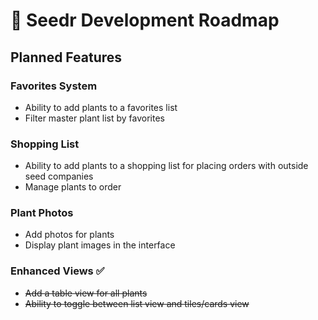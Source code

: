 # 🌱 Seedr Development Roadmap

## Planned Features

### Favorites System
- Ability to add plants to a favorites list
- Filter master plant list by favorites

### Shopping List
- Ability to add plants to a shopping list for placing orders with outside seed companies
- Manage plants to order

### Plant Photos
- Add photos for plants
- Display plant images in the interface

### Enhanced Views ✅
- ~~Add a table view for all plants~~
- ~~Ability to toggle between list view and tiles/cards view~~
